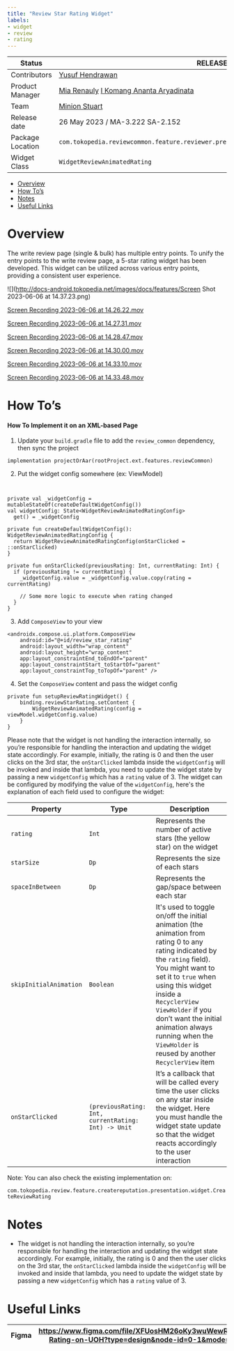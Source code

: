 ```yaml
---
title: "Review Star Rating Widget"
labels:
- widget
- review
- rating
---
```







| **Status** | <!--start status:GREEN-->RELEASE<!--end status-->  |
| --- | --- |
| Contributors | [Yusuf Hendrawan](https://tokopedia.atlassian.net/wiki/people/5df336f3f4ab290ecfc64169?ref=confluence) |
| Product Manager | [Mia Renauly](https://tokopedia.atlassian.net/wiki/people/5dd5ff00a20e0c0e9ef6f8a3?ref=confluence) [I Komang Ananta Aryadinata](https://tokopedia.atlassian.net/wiki/people/6293ecf71a2bdf0070936aeb?ref=confluence)  |
| Team | [Minion Stuart](https://tokopedia.atlassian.net/people/team/eeba862a-bd9d-472c-b901-415b15b1a37e?ref=directory&src=peopleMenu) |
| Release date | 26 May 2023 / <!--start status:GREY-->MA-3.222<!--end status--> <!--start status:GREY-->SA-2.152<!--end status--> |
| Package Location | `com.tokopedia.reviewcommon.feature.reviewer.presentation.widget.review_animated_rating` |
| Widget Class | `WidgetReviewAnimatedRating` |

- [Overview](https://tokopedia.atlassian.net/wiki/spaces/PA/pages/2266531458/Review+Star+Rating+Widget#Overview)
- [How To’s](https://tokopedia.atlassian.net/wiki/spaces/PA/pages/2266531458/Review+Star+Rating+Widget#How-To%E2%80%99s)
- [Notes](https://tokopedia.atlassian.net/wiki/spaces/PA/pages/2266531458/Review+Star+Rating+Widget#Notes)
- [Useful Links](https://tokopedia.atlassian.net/wiki/spaces/PA/pages/2266531458/Review+Star+Rating+Widget#Useful-Links)

# Overview

The write review page (single & bulk) has multiple entry points. To unify the entry points to the write review page, a 5-star rating widget has been developed. This widget can be utilized across various entry points, providing a consistent user experience.

![](http://docs-android.tokopedia.net/images/docs/features/Screen Shot 2023-06-06 at 14.37.23.png)







[Screen Recording 2023-06-06 at 14.26.22.mov](https://api.media.atlassian.com/file/7fe57a59-74c6-4b22-b4f6-ee513206c030/artifact/video_1280.mp4/binary?client=f5ed584c-324c-4e33-90a6-b46b8255cc79&collection=contentId-2266531458&max-age=2592000&token=eyJhbGciOiJIUzI1NiJ9.eyJpc3MiOiJmNWVkNTg0Yy0zMjRjLTRlMzMtOTBhNi1iNDZiODI1NWNjNzkiLCJhY2Nlc3MiOnsidXJuOmZpbGVzdG9yZTpjb2xsZWN0aW9uOmNvbnRlbnRJZC0yMjY2NTMxNDU4IjpbInJlYWQiXX0sImV4cCI6MTY5NTYyNDcwMCwibmJmIjoxNjk1NjIxODIwfQ.WDlH4nf7YcmKEtN9Z5hBnytyMOjXbJHc3BTybqw7PVA)





[Screen Recording 2023-06-06 at 14.27.31.mov](https://api.media.atlassian.com/file/964f3267-e843-444c-b1dd-56f2a1826790/artifact/video_1280.mp4/binary?client=f5ed584c-324c-4e33-90a6-b46b8255cc79&collection=contentId-2266531458&max-age=2592000&token=eyJhbGciOiJIUzI1NiJ9.eyJpc3MiOiJmNWVkNTg0Yy0zMjRjLTRlMzMtOTBhNi1iNDZiODI1NWNjNzkiLCJhY2Nlc3MiOnsidXJuOmZpbGVzdG9yZTpjb2xsZWN0aW9uOmNvbnRlbnRJZC0yMjY2NTMxNDU4IjpbInJlYWQiXX0sImV4cCI6MTY5NTYyNDcwMCwibmJmIjoxNjk1NjIxODIwfQ.WDlH4nf7YcmKEtN9Z5hBnytyMOjXbJHc3BTybqw7PVA)







[Screen Recording 2023-06-06 at 14.28.47.mov](https://api.media.atlassian.com/file/20ddbd81-ae04-4abd-900e-7114e53e6060/artifact/video_1280.mp4/binary?client=f5ed584c-324c-4e33-90a6-b46b8255cc79&collection=contentId-2266531458&max-age=2592000&token=eyJhbGciOiJIUzI1NiJ9.eyJpc3MiOiJmNWVkNTg0Yy0zMjRjLTRlMzMtOTBhNi1iNDZiODI1NWNjNzkiLCJhY2Nlc3MiOnsidXJuOmZpbGVzdG9yZTpjb2xsZWN0aW9uOmNvbnRlbnRJZC0yMjY2NTMxNDU4IjpbInJlYWQiXX0sImV4cCI6MTY5NTYyNDcwMCwibmJmIjoxNjk1NjIxODIwfQ.WDlH4nf7YcmKEtN9Z5hBnytyMOjXbJHc3BTybqw7PVA)





[Screen Recording 2023-06-06 at 14.30.00.mov](https://api.media.atlassian.com/file/4d8da337-3ab2-4529-b03c-52fe04060204/artifact/video_1280.mp4/binary?client=f5ed584c-324c-4e33-90a6-b46b8255cc79&collection=contentId-2266531458&max-age=2592000&token=eyJhbGciOiJIUzI1NiJ9.eyJpc3MiOiJmNWVkNTg0Yy0zMjRjLTRlMzMtOTBhNi1iNDZiODI1NWNjNzkiLCJhY2Nlc3MiOnsidXJuOmZpbGVzdG9yZTpjb2xsZWN0aW9uOmNvbnRlbnRJZC0yMjY2NTMxNDU4IjpbInJlYWQiXX0sImV4cCI6MTY5NTYyNDcwMCwibmJmIjoxNjk1NjIxODIwfQ.WDlH4nf7YcmKEtN9Z5hBnytyMOjXbJHc3BTybqw7PVA)







[Screen Recording 2023-06-06 at 14.33.10.mov](https://api.media.atlassian.com/file/a5172581-fbde-4bd1-b326-ac63e30d4b80/artifact/video_1280.mp4/binary?client=f5ed584c-324c-4e33-90a6-b46b8255cc79&collection=contentId-2266531458&max-age=2592000&token=eyJhbGciOiJIUzI1NiJ9.eyJpc3MiOiJmNWVkNTg0Yy0zMjRjLTRlMzMtOTBhNi1iNDZiODI1NWNjNzkiLCJhY2Nlc3MiOnsidXJuOmZpbGVzdG9yZTpjb2xsZWN0aW9uOmNvbnRlbnRJZC0yMjY2NTMxNDU4IjpbInJlYWQiXX0sImV4cCI6MTY5NTYyNDcwMCwibmJmIjoxNjk1NjIxODIwfQ.WDlH4nf7YcmKEtN9Z5hBnytyMOjXbJHc3BTybqw7PVA)





[Screen Recording 2023-06-06 at 14.33.48.mov](https://api.media.atlassian.com/file/90c76d9e-7974-4d07-af2c-bfc23692041a/artifact/video_1280.mp4/binary?client=f5ed584c-324c-4e33-90a6-b46b8255cc79&collection=contentId-2266531458&max-age=2592000&token=eyJhbGciOiJIUzI1NiJ9.eyJpc3MiOiJmNWVkNTg0Yy0zMjRjLTRlMzMtOTBhNi1iNDZiODI1NWNjNzkiLCJhY2Nlc3MiOnsidXJuOmZpbGVzdG9yZTpjb2xsZWN0aW9uOmNvbnRlbnRJZC0yMjY2NTMxNDU4IjpbInJlYWQiXX0sImV4cCI6MTY5NTYyNDcwMCwibmJmIjoxNjk1NjIxODIwfQ.WDlH4nf7YcmKEtN9Z5hBnytyMOjXbJHc3BTybqw7PVA)







# How To’s

#### How To Implement it on an XML-based Page

1. Update your `build.gradle` file to add the `review_common` dependency, then sync the project



```
implementation projectOrAar(rootProject.ext.features.reviewCommon)
```
2. Put the widget config somewhere (ex: ViewModel)



```


private val _widgetConfig = mutableStateOf(createDefaultWidgetConfig())
val widgetConfig: State<WidgetReviewAnimatedRatingConfig>
  get() = _widgetConfig
  
private fun createDefaultWidgetConfig(): WidgetReviewAnimatedRatingConfig {
  return WidgetReviewAnimatedRatingConfig(onStarClicked = ::onStarClicked)
}

private fun onStarClicked(previousRating: Int, currentRating: Int) {
  if (previousRating != currentRating) {
    _widgetConfig.value = _widgetConfig.value.copy(rating = currentRating)
    
    // Some more logic to execute when rating changed
  }
}
```
3. Add `ComposeView` to your view



```
<androidx.compose.ui.platform.ComposeView
    android:id="@+id/review_star_rating"
    android:layout_width="wrap_content"
    android:layout_height="wrap_content"
    app:layout_constraintEnd_toEndOf="parent"
    app:layout_constraintStart_toStartOf="parent"
    app:layout_constraintTop_toTopOf="parent" />
```
4. Set the `ComposeView` content and pass the widget config



```
private fun setupReviewRatingWidget() {
    binding.reviewStarRating.setContent {
        WidgetReviewAnimatedRating(config = viewModel.widgetConfig.value)
    }
}
```

Please note that the widget is not handling the interaction internally, so you’re responsible for handling the interaction and updating the widget state accordingly. For example, initially, the rating is 0 and then the user clicks on the 3rd star, the `onStarClicked` lambda inside the `widgetConfig` will be invoked and inside that lambda, you need to update the widget state by passing a new `widgetConfig` which has a `rating` value of 3. The widget can be configured by modifying the value of the `widgetConfig`, here's the explanation of each field used to configure the widget:



| **Property** | **Type** | **Description** |
| --- | --- | --- |
| `rating` | `Int` | Represents the number of active stars (the yellow star) on the widget |
| `starSize` | `Dp` | Represents the size of each stars |
| `spaceInBetween` | `Dp` | Represents the gap/space between each star |
| `skipInitialAnimation` | `Boolean` | It's used to toggle on/off the initial animation (the animation from rating 0 to any rating indicated by the `rating` field). You might want to set it to `true` when using this widget inside a `RecyclerView` `ViewHolder` if you don’t want the initial animation always running when the `ViewHolder` is reused by another `RecyclerView` item |
| `onStarClicked` | `(previousRating: Int, currentRating: Int) -> Unit` | It’s a callback that will be called every time the user clicks on any star inside the widget. Here you must handle the widget state update so that the widget reacts accordingly to the user interaction |

Note: You can also check the existing implementation on:

`com.tokopedia.review.feature.createreputation.presentation.widget.CreateReviewRating`

# Notes

- The widget is not handling the interaction internally, so you’re responsible for handling the interaction and updating the widget state accordingly. For example, initially, the rating is 0 and then the user clicks on the 3rd star, the `onStarClicked` lambda inside the `widgetConfig` will be invoked and inside that lambda, you need to update the widget state by passing a new `widgetConfig` which has a `rating` value of 3.

# Useful Links



| Figma | <https://www.figma.com/file/XFUosHM26oKy3wuWewRKLH/Star-Rating-on-UOH?type=design&node-id=0-1&mode=design>  |
| --- | --- |




